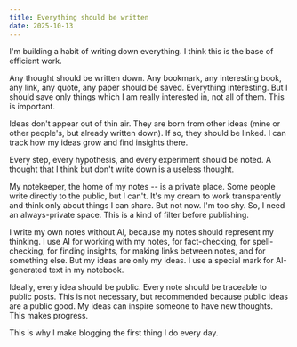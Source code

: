 ```yaml
---
title: Everything should be written
date: 2025-10-13
---
```


I'm building a habit of writing down everything. I think this is the base of efficient work.

Any thought should be written down. Any bookmark, any interesting book, any link, any quote, any paper should be saved. Everything interesting. But I should save only things which I am really interested in, not all of them. This is important.

Ideas don't appear out of thin air. They are born from other ideas (mine or other people's, but already written down). If so, they should be linked. I can track how my ideas grow and find insights there.

Every step, every hypothesis, and every experiment should be noted. A thought that I think but don't write down is a useless thought.

My notekeeper, the home of my notes -- is a private place. Some people write directly to the public, but I can't. It's my dream to work transparently and think only about things I can share. But not now. I'm too shy. So, I need an always-private space. This is a kind of filter before publishing.

I write my own notes without AI, because my notes should represent my thinking. I use AI for working with my notes, for fact-checking, for spell-checking, for finding insights, for making links between notes, and for something else. But my ideas are only my ideas. I use a special mark for AI-generated text in my notebook.

Ideally, every idea should be public. Every note should be traceable to public posts. This is not necessary, but recommended because public ideas are a public good. My ideas can inspire someone to have new thoughts. This makes progress.

This is why I make blogging the first thing I do every day.
